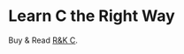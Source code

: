 Learn C the Right Way
==========

Buy & Read [R&K C](http://www.amazon.com/gp/product/0131103628/ref=as_li_tl?ie=UTF8&camp=1789&creative=9325&creativeASIN=0131103628&linkCode=as2&tag=learnctherigh-20&linkId=BE7JD5EQKSYRTLIZ).

